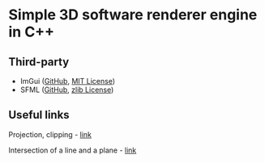 # Simple 3D software renderer engine in C++

## Third-party

* ImGui ([GitHub](https://github.com/ocornut/imgui), [MIT License](https://github.com/ocornut/imgui/blob/master/LICENSE.txt))
* SFML ([GitHub](https://github.com/SFML/SFML), [zlib License](https://github.com/SFML/SFML/blob/master/license.md))

## Useful links

Projection, clipping - [link](http://graphics.cs.cmu.edu/nsp/course/15-462/Spring04/slides/06-viewing.pdf)

Intersection of a line and a plane - [link](http://www.songho.ca/math/line/line.html#intersect_lineplane)